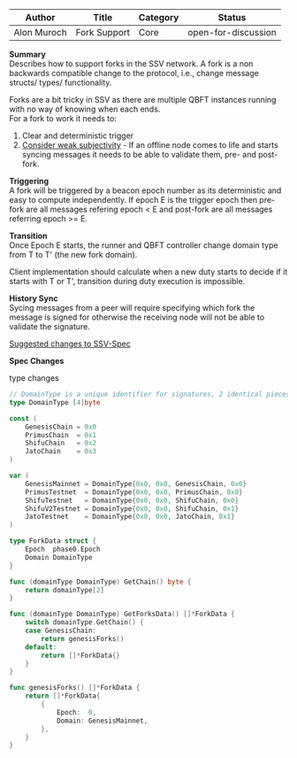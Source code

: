 | Author      | Title        | Category | Status |
|-------------|--------------|----------|--------|
| Alon Muroch | Fork Support | Core     | open-for-discussion  |

**Summary**  
Describes how to support forks in the SSV network.
A fork is a non backwards compatible change to the protocol, i.e., change message structs/ types/ functionality.

Forks are a bit tricky in SSV as there are multiple QBFT instances running with no way of knowing when each ends.  
For a fork to work it needs to:
1) Clear and deterministic trigger
2) [Consider weak subjectivity](https://ethereum.org/en/developers/docs/consensus-mechanisms/pos/weak-subjectivity/) - If an offline node comes to life and starts syncing messages it needs to be able to validate them, pre- and post-fork.

**Triggering**  
A fork will be triggered by a beacon epoch number as its deterministic and easy to compute independently. If epoch E is the trigger epoch then pre-fork are all messages refering epoch < E and post-fork are all messages referring epoch >= E.

**Transition**  
Once Epoch E starts, the runner and QBFT controller change domain type from T to T' (the new fork domain). 

Client implementation should calculate when a new duty starts to decide if it starts with T or T', transition during duty execution is impossible. 

**History Sync**  
Sycing messages from a peer will require specifying which fork the message is signed for otherwise the receiving node will not be able to validate the signature.

[Suggested changes to SSV-Spec](https://github.com/bloxapp/ssv-spec/compare/main...alonmuroch:ssv-spec:ssv-fork-updated)

**Spec Changes**

type changes
```go
// DomainType is a unique identifier for signatures, 2 identical pieces of data signed with different domains will result in different sigs
type DomainType [4]byte

const (
    GenesisChain = 0x0
    PrimusChain  = 0x1
    ShifuChain   = 0x2
    JatoChain    = 0x3
)

var (
    GenesisMainnet = DomainType{0x0, 0x0, GenesisChain, 0x0}
    PrimusTestnet  = DomainType{0x0, 0x0, PrimusChain, 0x0}
    ShifuTestnet   = DomainType{0x0, 0x0, ShifuChain, 0x0}
    ShifuV2Testnet = DomainType{0x0, 0x0, ShifuChain, 0x1}
    JatoTestnet    = DomainType{0x0, 0x0, JatoChain, 0x1}
)

type ForkData struct {
    Epoch  phase0.Epoch
    Domain DomainType
}

func (domainType DomainType) GetChain() byte {
    return domainType[2]
}

func (domainType DomainType) GetForksData() []*ForkData {
    switch domainType.GetChain() {
    case GenesisChain:
        return genesisForks()
    default:
        return []*ForkData{}
    }
}

func genesisForks() []*ForkData {
    return []*ForkData{
        {
            Epoch:  0,
            Domain: GenesisMainnet,
        },
    }
}

```

